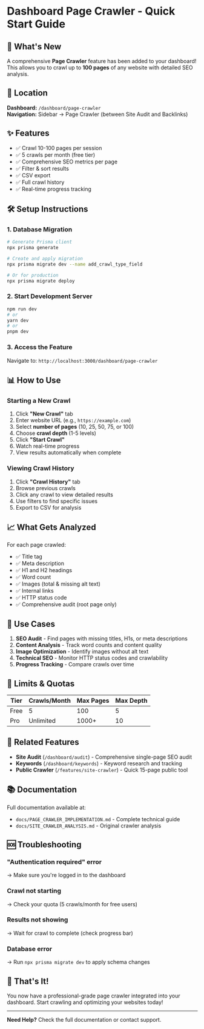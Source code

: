 # Dashboard Page Crawler - Quick Start Guide

## 🚀 What's New

A comprehensive **Page Crawler** feature has been added to your dashboard! This allows you to crawl up to **100 pages** of any website with detailed SEO analysis.

## 📍 Location

**Dashboard:** `/dashboard/page-crawler`  
**Navigation:** Sidebar → Page Crawler (between Site Audit and Backlinks)

## ✨ Features

- ✅ Crawl 10-100 pages per session
- ✅ 5 crawls per month (free tier)
- ✅ Comprehensive SEO metrics per page
- ✅ Filter & sort results
- ✅ CSV export
- ✅ Full crawl history
- ✅ Real-time progress tracking

## 🛠️ Setup Instructions

### 1. Database Migration

```bash
# Generate Prisma client
npx prisma generate

# Create and apply migration
npx prisma migrate dev --name add_crawl_type_field

# Or for production
npx prisma migrate deploy
```

### 2. Start Development Server

```bash
npm run dev
# or
yarn dev
# or
pnpm dev
```

### 3. Access the Feature

Navigate to: `http://localhost:3000/dashboard/page-crawler`

## 📊 How to Use

### Starting a New Crawl

1. Click **"New Crawl"** tab
2. Enter website URL (e.g., `https://example.com`)
3. Select **number of pages** (10, 25, 50, 75, or 100)
4. Choose **crawl depth** (1-5 levels)
5. Click **"Start Crawl"**
6. Watch real-time progress
7. View results automatically when complete

### Viewing Crawl History

1. Click **"Crawl History"** tab
2. Browse previous crawls
3. Click any crawl to view detailed results
4. Use filters to find specific issues
5. Export to CSV for analysis

## 📈 What Gets Analyzed

For each page crawled:
- ✅ Title tag
- ✅ Meta description
- ✅ H1 and H2 headings
- ✅ Word count
- ✅ Images (total & missing alt text)
- ✅ Internal links
- ✅ HTTP status code
- ✅ Comprehensive audit (root page only)

## 🎯 Use Cases

1. **SEO Audit** - Find pages with missing titles, H1s, or meta descriptions
2. **Content Analysis** - Track word counts and content quality
3. **Image Optimization** - Identify images without alt text
4. **Technical SEO** - Monitor HTTP status codes and crawlability
5. **Progress Tracking** - Compare crawls over time

## 📝 Limits & Quotas

| Tier | Crawls/Month | Max Pages | Max Depth |
|------|--------------|-----------|-----------|
| Free | 5 | 100 | 5 |
| Pro | Unlimited | 1000+ | 10 |

## 🔗 Related Features

- **Site Audit** (`/dashboard/audit`) - Comprehensive single-page SEO audit
- **Keywords** (`/dashboard/keywords`) - Keyword research and tracking
- **Public Crawler** (`/features/site-crawler`) - Quick 15-page public tool

## 📚 Documentation

Full documentation available at:
- `docs/PAGE_CRAWLER_IMPLEMENTATION.md` - Complete technical guide
- `docs/SITE_CRAWLER_ANALYSIS.md` - Original crawler analysis

## 🆘 Troubleshooting

### "Authentication required" error
→ Make sure you're logged in to the dashboard

### Crawl not starting
→ Check your quota (5 crawls/month for free users)

### Results not showing
→ Wait for crawl to complete (check progress bar)

### Database error
→ Run `npx prisma migrate dev` to apply schema changes

## 🎉 That's It!

You now have a professional-grade page crawler integrated into your dashboard. Start crawling and optimizing your websites today!

---

**Need Help?** Check the full documentation or contact support.
